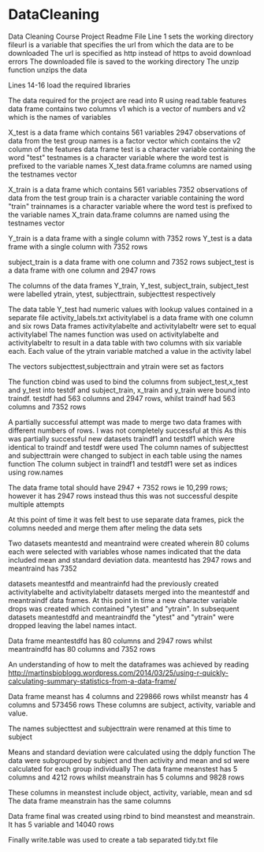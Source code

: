 DataCleaning
============

Data Cleaning Course Project Readme File
Line 1 sets the working directory
fileurl is a variable that specifies the url from which the data are to be downloaded
The url is specified as http instead of https to avoid download errors
The downloaded file is saved to the working directory
The unzip function unzips the data

Lines 14-16 load the required libraries

The data required for the project are read into R using read.table
features data frame contains two columns v1 which is a vector of numbers and v2 which is the names of variables

X_test is a data frame which contains 561 variables 2947 observations of data from the test group
names is a factor vector which contains the v2 column of the features data frame
test is a character variable containing the word "test"
testnames is a character variable where the word test is prefixed to the variable names
X_test data.frame columns are named using the testnames vector

X_train is a data frame which contains 561 variables 7352 observations of data from the test group
train is a character variable containing the word "train"
trainnames is a character variable where the word test is prefixed to the variable names
X_train data.frame columns are named using the testnames vector

Y_train is a data frame with a single column with 7352 rows
Y_test is a data frame with a single column with 7352 rows

subject_train is a data frame with one column and 7352 rows
subject_test is a data frame with one column and 2947 rows

The columns of the data frames Y_train, Y_test, subject_train, subject_test were labelled ytrain, ytest, subjecttrain, subjecttest respectively

The data table Y_test had numeric values with lookup values contained in a separate file activity_labels.txt
activitylabel is a data frame with one column and six rows
Data frames activitylabelte and activitylabeltr were set to equal activitylabel
The names function was used on activitylabelte and activitylabeltr to result in a data table with two columns with six variable each. Each value of the ytrain variable matched a value in the activity label

The vectors subjecttest,subjecttrain and ytrain were set as factors

The function cbind was used to bind the columns from subject_test,x_test and y_test into testdf and subject_train, x_train and y_train were bound into traindf. testdf had 563 columns and 2947 rows, whilst traindf had 563 columns and 7352 rows

A partially successful attempt was made to merge two data frames with different numbers of rows. I was not completely successful at this
As this was partially successful new datasets traindf1 and testdf1 which were identical to traindf and testdf were used
The column names of subjecttest and subjecttrain were changed to subject in each table using the names function
The column subject in traindf1 and testdf1 were set as indices using row.names

The data frame total should have 2947 + 7352 rows ie 10,299 rows; however it has 2947 rows instead thus this was not successful despite multiple attempts

At this point of time it was felt best to use separate data frames, pick the columns needed and merge them after meling the data sets

Two datasets meantestd and meantraind were created wherein 80 colums each were selected with variables whose names indicated that the data included mean and standard deviation data. meantestd has 2947 rows and meantraind has 7352

datasets meantestfd and meantrainfd had the previously created activitylabelte and activitylabeltr datasets merged into the meantestdf and meantraindf data frames. At this point in time a new character variable drops was created which contained "ytest" and "ytrain". In subsequent datasets meantestdfd and meantraindfd the "ytest" and "ytrain" were dropped leaving the label names intact.

Data frame meantestdfd has 80 columns and 2947 rows whilst meantraindfd has 80 columns and 7352 rows

An understanding of how to melt the dataframes was achieved by reading 
http://martinsbioblogg.wordpress.com/2014/03/25/using-r-quickly-calculating-summary-statistics-from-a-data-frame/

Data frame meanst has 4 columns and 229866 rows whilst meanstr has 4 columns and 573456 rows
These columns are subject, activity, variable and value.

The names subjecttest and subjecttrain were renamed at this time to subject

Means and standard deviation were calculated using the ddply function
The data were subgrouped by subject and then activity and mean and sd were calculated for each group individually
The data frame meanstest has 5 columns and 4212 rows whilst meanstrain has 5 columns and 9828 rows

These columns in meanstest include object, activity, variable, mean and sd
The data frame meanstrain has the same columns

Data frame final was created using rbind to bind meanstest and meanstrain. It has 5 variable and 14040 rows

Finally write.table was used to create a tab separated tidy.txt file
